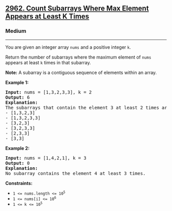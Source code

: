 ### <h2><a href="https://leetcode.com/problems/count-subarrays-where-max-element-appears-at-least-k-times/">2962. Count Subarrays Where Max Element Appears at Least K Times</a></h2>  
<h3>Medium</h3>  
<hr>  
<div>  
<p>You are given an integer array <code>nums</code> and a positive integer <code>k</code>.</p>

<p>Return the number of subarrays where the maximum element of <code>nums</code> appears at least <code>k</code> times in that subarray.</p>

<p><strong>Note:</strong> A subarray is a contiguous sequence of elements within an array.</p>

<p><strong>Example 1:</strong></p>
<pre>
<strong>Input:</strong> nums = [1,3,2,3,3], k = 2  
<strong>Output:</strong> 6  
<strong>Explanation:</strong>  
The subarrays that contain the element 3 at least 2 times are:  
- [1,3,2,3]  
- [1,3,2,3,3]  
- [3,2,3]  
- [3,2,3,3]  
- [2,3,3]  
- [3,3]  
</pre>

<p><strong>Example 2:</strong></p>
<pre>
<strong>Input:</strong> nums = [1,4,2,1], k = 3  
<strong>Output:</strong> 0  
<strong>Explanation:</strong>  
No subarray contains the element 4 at least 3 times.
</pre>

<p><strong>Constraints:</strong></p>
<ul>
  <li><code>1 <= nums.length <= 10<sup>5</sup></code></li>
  <li><code>1 <= nums[i] <= 10<sup>6</sup></code></li>
  <li><code>1 <= k <= 10<sup>5</sup></code></li>
</ul>
</div>
